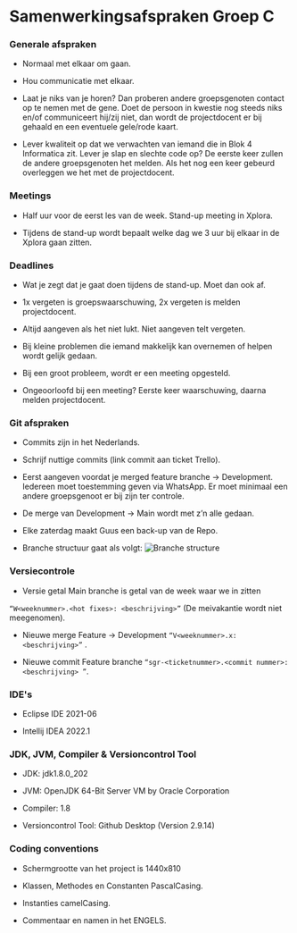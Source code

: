 # Samenwerkingsafspraken Groep C


### Generale afspraken

+	Normaal met elkaar om gaan.

+	Hou communicatie met elkaar.

+	Laat je niks van je horen? Dan proberen andere groepsgenoten contact op te nemen met de gene. Doet de persoon in kwestie nog steeds niks en/of communiceert hij/zij niet, dan wordt de projectdocent er bij gehaald en een eventuele gele/rode kaart.
+	Lever kwaliteit op dat we verwachten van iemand die in Blok 4 Informatica zit. Lever je slap en slechte code op? De eerste keer zullen de andere groepsgenoten het melden. Als het nog een keer gebeurd overleggen we het met de projectdocent.

### Meetings

+	Half uur voor de eerst les van de week. Stand-up meeting in Xplora.

+	Tijdens de stand-up wordt bepaalt welke dag we 3 uur bij elkaar in de Xplora gaan zitten.

### Deadlines

+	Wat je zegt dat je gaat doen tijdens de stand-up. Moet dan ook af.

+	1x vergeten is groepswaarschuwing, 2x vergeten is melden projectdocent.

+	Altijd aangeven als het niet lukt. Niet aangeven telt vergeten.

+	Bij kleine problemen die iemand makkelijk kan overnemen of helpen wordt gelijk gedaan.

+	Bij een groot probleem, wordt er een meeting opgesteld.

+	Ongeoorloofd bij een meeting? Eerste keer waarschuwing, daarna melden projectdocent.
### Git afspraken

+	Commits zijn in het Nederlands.

+	Schrijf nuttige commits (link commit aan ticket Trello).

+	Eerst aangeven voordat je merged feature branche -> Development. Iedereen moet toestemming geven via WhatsApp. Er moet minimaal een andere groepsgenoot er bij zijn ter controle.
+	De merge van Development -> Main wordt met z’n alle gedaan.

+	Elke zaterdag maakt Guus een back-up van de Repo. 
+ Branche structuur gaat als volgt:
![Branche structure](https://i.postimg.cc/mDFXQ4zS/Afbeelding1.jpg "Branche structure")

 
### Versiecontrole

+	Versie getal Main branche is getal van de week waar we in zitten

`“W<weeknummer>.<hot fixes>: <beschrijving>”` (De meivakantie wordt niet meegenomen).
+	Nieuwe merge Feature -> Development `“V<weeknummer>.x: <beschrijving>”` .

+	Nieuwe commit Feature branche `“sgr-<ticketnummer>.<commit nummer>: <beschrijving> ”`.

### IDE's


+	Eclipse IDE 2021-06

+	Intellij IDEA 2022.1

### JDK, JVM, Compiler & Versioncontrol Tool

+	JDK: jdk1.8.0_202

+	JVM: OpenJDK 64-Bit Server VM by Oracle Corporation

+	Compiler: 1.8

+	Versioncontrol Tool: Github Desktop (Version 2.9.14)

### Coding conventions

+ Schermgrootte van het project is 1440x810

+	Klassen, Methodes en Constanten PascalCasing.

+	Instanties camelCasing.

+	Commentaar en namen in het ENGELS.
